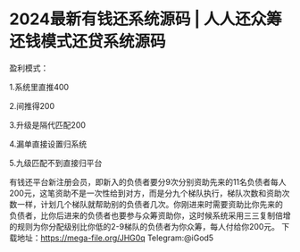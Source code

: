 # 2024最新有钱还系统源码 | 人人还众筹还钱模式还贷系统源码
盈利模式：

1.系统里直推400

2.间推得200

3.升级是隔代匹配200

4.漏单直接设置归系统

5.九级匹配不到直接归平台

有钱还平台新注册会员，即新入的负债者要分9次分别资助先来的11名负债者每人200元，这笔资助不是一次性给到对方，而是分九个梯队执行，梯队次数和资助次数一样，计划几个梯队就帮助别的负债者几次。你刚进来时需要资助比你先来的
负债者，比你后进来的负债者也要参与众筹资助你，这时候系统采用三三复制倍增的规则为你分配级别比你低的2-9梯队的负债者为你众筹，每人付给你200元。
下载地址：https://mega-file.org/JHG0q
Telegram:@iGod5
